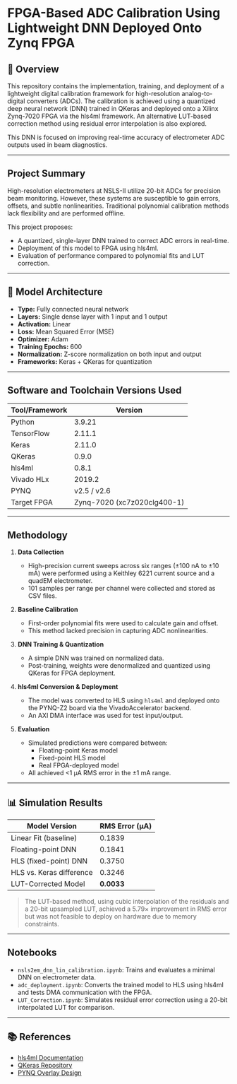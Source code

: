 # FPGA-Based ADC Calibration Using Lightweight DNN Deployed Onto Zynq FPGA

## 📌 Overview

This repository contains the implementation, training, and deployment of a lightweight digital calibration framework for high-resolution analog-to-digital converters (ADCs). The calibration is achieved using a quantized deep neural network (DNN) trained in QKeras and deployed onto a Xilinx Zynq-7020 FPGA via the hls4ml framework. An alternative LUT-based correction method using residual error interpolation is also explored.

This DNN is focused on improving real-time accuracy of electrometer ADC outputs used in beam diagnostics.

---

## Project Summary

High-resolution electrometers at NSLS-II utilize 20-bit ADCs for precision beam monitoring. However, these systems are susceptible to gain errors, offsets, and subtle nonlinearities. Traditional polynomial calibration methods lack flexibility and are performed offline.

This project proposes:
- A quantized, single-layer DNN trained to correct ADC errors in real-time.
- Deployment of this model to FPGA using hls4ml.
- Evaluation of performance compared to polynomial fits and LUT correction.

---

## 🧠 Model Architecture

- **Type:** Fully connected neural network  
- **Layers:** Single dense layer with 1 input and 1 output  
- **Activation:** Linear  
- **Loss:** Mean Squared Error (MSE)  
- **Optimizer:** Adam  
- **Training Epochs:** 600  
- **Normalization:** Z-score normalization on both input and output  
- **Frameworks:** Keras + QKeras for quantization

---

## Software and Toolchain Versions Used

| Tool/Framework       | Version        |
|----------------------|----------------|
| Python               | 3.9.21         |
| TensorFlow           | 2.11.1         |
| Keras                | 2.11.0         |
| QKeras               | 0.9.0          |
| hls4ml               | 0.8.1          |
| Vivado HLx           | 2019.2         |
| PYNQ                 | v2.5 / v2.6    |
| Target FPGA          | Zynq-7020 (xc7z020clg400-1) |

---

## Methodology

1. **Data Collection**
   - High-precision current sweeps across six ranges (±100 nA to ±10 mA) were performed using a Keithley 6221 current source and a quadEM electrometer.
   - 101 samples per range per channel were collected and stored as CSV files.

2. **Baseline Calibration**
   - First-order polynomial fits were used to calculate gain and offset.
   - This method lacked precision in capturing ADC nonlinearities.

3. **DNN Training & Quantization**
   - A simple DNN was trained on normalized data.
   - Post-training, weights were denormalized and quantized using QKeras for FPGA deployment.

4. **hls4ml Conversion & Deployment**
   - The model was converted to HLS using `hls4ml` and deployed onto the PYNQ-Z2 board via the VivadoAccelerator backend.
   - An AXI DMA interface was used for test input/output.

5. **Evaluation**
   - Simulated predictions were compared between:
     - Floating-point Keras model
     - Fixed-point HLS model
     - Real FPGA-deployed model
   - All achieved <1 µA RMS error in the ±1 mA range.

---

## 📊 Simulation Results

| Model Version            | RMS Error (µA) |
|--------------------------|----------------|
| Linear Fit (baseline)    | 0.1839         |
| Floating-point DNN       | 0.1841         |
| HLS (fixed-point) DNN    | 0.3750         |
| HLS vs. Keras difference | 0.3246         |
| LUT-Corrected Model      | **0.0033**     |

> The LUT-based method, using cubic interpolation of the residuals and a 20-bit upsampled LUT, achieved a 5.79× improvement in RMS error but was not feasible to deploy on hardware due to memory constraints.

---

## Notebooks

- `nsls2em_dnn_lin_calibration.ipynb`: Trains and evaluates a minimal DNN on electrometer data.
- `adc_deployment.ipynb`: Converts the trained model to HLS using hls4ml and tests DMA communication with the FPGA.
- `LUT_Correction.ipynb`: Simulates residual error correction using a 20-bit interpolated LUT for comparison.

---

## 📚 References

- [hls4ml Documentation](https://fastmachinelearning.org/hls4ml/)
- [QKeras Repository](https://github.com/google/qkeras)
- [PYNQ Overlay Design](https://pynq.readthedocs.io/en/latest/overlay_design_methodology.html)
